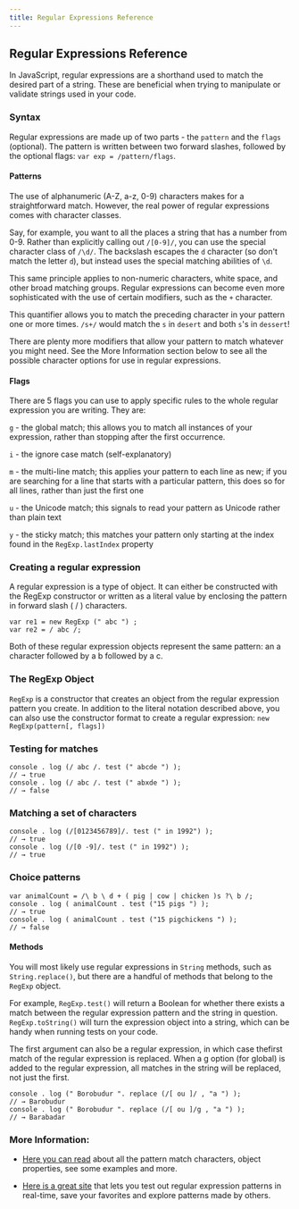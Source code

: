 ```yaml
---
title: Regular Expressions Reference
---
```

## Regular Expressions Reference

In JavaScript, regular expressions are a shorthand used to match the desired part of a string. These are beneficial when trying to manipulate or validate strings used in your code.

### Syntax

Regular expressions are made up of two parts - the `pattern` and the `flags` (optional). The pattern is written between two forward slashes, followed by the optional flags: `var exp = /pattern/flags`.

#### Patterns

The use of alphanumeric (A-Z, a-z, 0-9) characters makes for a straightforward match. However, the real power of regular expressions comes with character classes. 

Say, for example, you want to all the places a string that has a number from 0-9. Rather than explicitly calling out `/[0-9]/`, you can use the special character class of `/\d/`. The backslash escapes the `d` character (so don't match the letter `d`), but instead uses the special matching abilities of `\d`.

This same principle applies to non-numeric characters, white space, and other broad matching groups. Regular expressions can become even more sophisticated with the use of certain modifiers, such as the `+` character.

This quantifier allows you to match the preceding character in your pattern one or more times. `/s+/` would match the `s` in `desert` and both `s`'s in `dessert`!

There are plenty more modifiers that allow your pattern to match whatever you might need. See the More Information section below to see all the possible character options for use in regular expressions.

#### Flags

There are 5 flags you can use to apply specific rules to the whole regular expression you are writing. They are:

`g` - the global match; this allows you to match all instances of your expression, rather than stopping after the first occurrence. 

`i` - the ignore case match (self-explanatory)

`m` - the multi-line match; this applies your pattern to each line as new; if you are searching for a line that starts with a particular pattern, this does so for all lines, rather than just the first one

`u` - the Unicode match; this signals to read your pattern as Unicode rather than plain text

`y` - the sticky match; this matches your pattern only starting at the index found in the `RegExp.lastIndex` property

### Creating a regular expression
A regular expression is a type of object. It can either be constructed
with the RegExp constructor or written as a literal value by enclosing the
pattern in forward slash ( / ) characters.

```
var re1 = new RegExp (" abc ") ;
var re2 = / abc /;
```
Both of these regular expression objects represent the same pattern: an
a character followed by a b followed by a c.

### The RegExp Object

`RegExp` is a constructor that creates an object from the regular expression pattern you create. In addition to the literal notation described above, you can also use the constructor format to create a regular expression: `new RegExp(pattern[, flags])`

### Testing for matches
```
console . log (/ abc /. test (" abcde ") );
// → true
console . log (/ abc /. test (" abxde ") );
// → false
```

### Matching a set of characters
```
console . log (/[0123456789]/. test (" in 1992") );
// → true
console . log (/[0 -9]/. test (" in 1992") );
// → true
```
### Choice patterns

```
var animalCount = /\ b \ d + ( pig | cow | chicken )s ?\ b /;
console . log ( animalCount . test ("15 pigs ") );
// → true
console . log ( animalCount . test ("15 pigchickens ") );
// → false
```

#### Methods

You will most likely use regular expressions in `String` methods, such as `String.replace()`, but there are a handful of methods that belong to the `RegExp` object.

For example, `RegExp.test()` will return a Boolean for whether there exists a match between the regular expression pattern and the string in question. `RegExp.toString()` will turn the expression object into a string, which can be handy when running tests on your code.

The first argument can also be a regular expression, in which case thefirst match of the regular expression is replaced. When a g option (for global) is added to the regular expression, all matches in the string will be replaced, not just the first.

```
console . log (" Borobudur ". replace (/[ ou ]/ , "a ") );
// → Barobudur
console . log (" Borobudur ". replace (/[ ou ]/g , "a ") );
// → Barabadar
```

### More Information:

* <a href="https://developer.mozilla.org/en-US/docs/Web/JavaScript/Reference/Global_Objects/RegExp" target='_blank' rel='nofollow'>Here you can read</a> about all the pattern match characters, object properties, see some examples and more.

* <a href="https://regex101.com/" target='_blank' rel='nofollow'>Here is a great site</a> that lets you test out regular expression patterns in real-time, save your favorites and explore patterns made by others.
